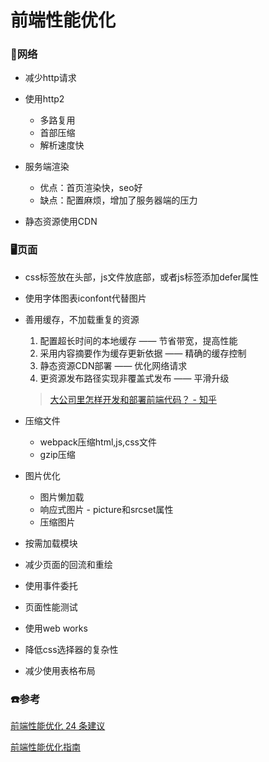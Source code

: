 # 前端性能优化

### 📱网络

- 减少http请求

- 使用http2
  - 多路复用
  - 首部压缩
  - 解析速度快

- 服务端渲染
  - 优点：首页渲染快，seo好
  - 缺点：配置麻烦，增加了服务器端的压力

- 静态资源使用CDN

  

### 🖥页面

- css标签放在头部，js文件放底部，或者js标签添加defer属性

- 使用字体图表iconfont代替图片

- 善用缓存，不加载重复的资源

  1. 配置超长时间的本地缓存                 —— 节省带宽，提高性能
  2. 采用内容摘要作为缓存更新依据      —— 精确的缓存控制
  3. 静态资源CDN部署                           —— 优化网络请求
  4. 更资源发布路径实现非覆盖式发布  —— 平滑升级

  > [大公司里怎样开发和部署前端代码？ - 知乎](https://www.zhihu.com/question/20790576/answer/32602154)

- 压缩文件

  - webpack压缩html,js,css文件
  - gzip压缩

- 图片优化

  - 图片懒加载
  - 响应式图片 - picture和srcset属性
  - 压缩图片

- 按需加载模块

- 减少页面的回流和重绘

- 使用事件委托

- 页面性能测试

- 使用web works

- 降低css选择器的复杂性

- 减少使用表格布局

### ☎️参考

[前端性能优化 24 条建议](https://segmentfault.com/a/1190000022205291)

[前端性能优化指南](https://juejin.im/post/6844903844455907336)